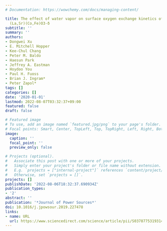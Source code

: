 ```yaml
---
# Documentation: https://wowchemy.com/docs/managing-content/

title: The effect of water vapor on surface oxygen exchange kinetics of thin film
  (La,Sr)(Co,Fe)O3-δ
subtitle: ''
summary: ''
authors:
- Dongwei Xu
- E. Mitchell Hopper
- Kee-Chul Chang
- Peter M. Baldo
- Haesun Park
- Jeffrey A. Eastman
- Hoydoo You
- Paul H. Fuoss
- Brian J. Ingram*
- Peter Zapol*
tags: []
categories: []
date: '2020-01-01'
lastmod: 2022-08-07T03:32:37+09:00
featured: false
draft: false

# Featured image
# To use, add an image named `featured.jpg/png` to your page's folder.
# Focal points: Smart, Center, TopLeft, Top, TopRight, Left, Right, BottomLeft, Bottom, BottomRight.
image:
  caption: ''
  focal_point: ''
  preview_only: false

# Projects (optional).
#   Associate this post with one or more of your projects.
#   Simply enter your project's folder or file name without extension.
#   E.g. `projects = ["internal-project"]` references `content/project/deep-learning/index.md`.
#   Otherwise, set `projects = []`.
projects: []
publishDate: '2022-08-06T18:32:37.690934Z'
publication_types:
- '2'
abstract: ''
publication: '*Journal of Power Sources*'
doi: 10.1016/j.jpowsour.2019.227478
links:
- name: URL
  url: https://www.sciencedirect.com/science/article/pii/S0378775319314715
---
```


